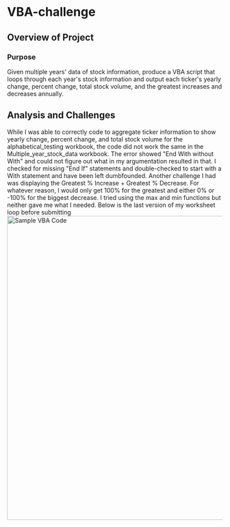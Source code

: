 # VBA-challenge
## Overview of Project

### Purpose
Given multiple years' data of stock information, produce a VBA script that loops through each year's stock information and output each ticker's yearly change, percent change, total stock volume, and the greatest increases and decreases annually. 

## Analysis and Challenges
While I was able to correctly code to aggregate ticker information to show yearly change, percent change, and total stock volume for the alphabetical_testing workbook, the code did not work the same in the Multiple_year_stock_data workbook. The error showed "End With without With" and could not figure out what in my argumentation resulted in that. I checked for missing "End If" statements and double-checked to start with a With statement and have been left dumbfounded.
Another challenge I had was displaying the Greatest % Increase + Greatest % Decrease. For whatever reason, I would only get 100% for the greatest and either 0% or -100% for the biggest decrease. I tried using the max and min functions but neither gave me what I needed. Below is the last version of my worksheet loop before submitting
<img width="708" alt="Sample VBA Code" src="https://user-images.githubusercontent.com/114324871/229019412-5b4736dc-d614-49a4-9d37-57fbf3b320f9.png">



